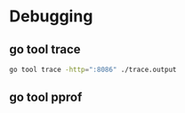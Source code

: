 # Debugging

## go tool trace

```bash
go tool trace -http=":8086" ./trace.output
```

## go tool pprof
